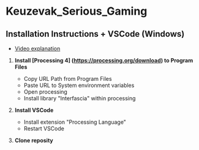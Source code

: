 # Keuzevak_Serious_Gaming

## Installation Instructions + VSCode (Windows)
- [Video explanation](https://youtu.be/LKuu-WcOZYA)
1. **Install [Processing 4] (https://processing.org/download) to Program Files**
   - Copy URL Path from Program Files
   - Paste URL to System environment variables
   - Open processing
   - Install library "Interfascia" within processing

2. **Install VSCode**
   - Install extension "Processing Language"
   - Restart VSCode

3. **Clone reposity**